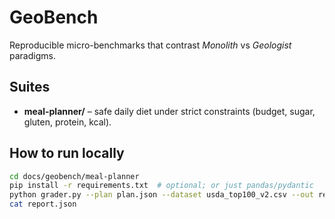 # GeoBench

Reproducible micro-benchmarks that contrast *Monolith* vs *Geologist* paradigms.

## Suites
- **meal-planner/** – safe daily diet under strict constraints (budget, sugar, gluten, protein, kcal).

## How to run locally
```bash
cd docs/geobench/meal-planner
pip install -r requirements.txt  # optional; or just pandas/pydantic
python grader.py --plan plan.json --dataset usda_top100_v2.csv --out report.json
cat report.json
